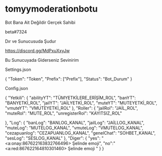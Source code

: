 # tomyymoderationbotu

Bot Bana Ait Değildir Gerçek Sahibi

beta#7324

Dır ve Sunucusuda Şudur

https://discord.gg/MdPxuXxyJw

Bu Sunucuyada Giderseniz Sevinirim

Settings.json

{
    "Token": "Token",
    "Prefix": ["Prefix"],
    "Status": "Bot_Durum"
}

Config.json

{
  "Yetkili": {
    "abilityYT": "TÜMYETKİLERE_ERİŞİM_ROL",
    "banYT": "BANYETKİ_ROL",
    "jailYT": "JAİLYETKİ_ROL",
    "muteYT": "MUTEYETKİ_ROL",
    "vmuteYT": "VMUTEYETKİ_ROL"
  },
  "Roller": {
    "jailRol": "JAİL_ROL",
    "muteRol": "MUTE_ROL",
    "unregisterRol": "KAYITSIZ_ROL"

  },
  "Log": {
    "banLog": "BANLOG_KANAL",
    "jailLog": "JAİLLOG_KANAL",
    "muteLog": "MUTELOG_KANAL",
    "vmuteLog": "VMUTELOG_KANAL",
    "cezapuanlog": "CEZAPUANLOG_KANAL",
    "genelChat": "SOHBET_KANAL",
    "sesLog": "SESLOG_KANAL"
  },
  "Diger": {
     "yes": "<a:onay:867622163832766496> Şelinde emoji",
     "no":"<a:red:867622164810301460> Şelinde emoji "
  }
}

